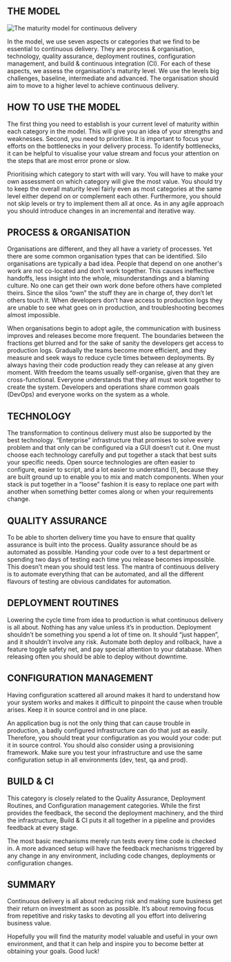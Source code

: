 THE MODEL
---------

![The maturity model for continuous delivery](http://bekkopen.github.io/maturity-model)

In the model, we use seven aspects or categories that we find to be essential to continuous delivery. They are process & organisation, technology, quality assurance, deployment routines, configuration management, and build & continuous integration (CI). For each of these aspects, we assess the organisation's maturity level. We use the levels big challenges, baseline, intermediate and advanced. The organisation should aim to move to a higher level to achieve continuous delivery.

HOW TO USE THE MODEL
--------------------

The first thing you need to establish is your current level of maturity within each category in the model. This will give you an idea of your strengths and weaknesses. Second, you need to prioritise. It is important to focus your efforts on the bottlenecks in your delivery process. To identify bottlenecks, it can be helpful to visualise your value stream and focus your attention on the steps that are most error prone or slow.

Prioritising which category to start with will vary. You will have to make your own assessment on which category will give the most value. You should try to keep the overall maturity level fairly even as most categories at the same level either depend on or complement each other. Furthermore, you should not skip levels or try to implement them all at once. As in any agile approach you should introduce changes in an incremental and iterative way.

PROCESS & ORGANISATION
----------------------

Organisations are different, and they all have a variety of processes. Yet there are some common organisation types that can be identified. Silo organisations are typically a bad idea. People that depend on one another's work are not co-located and don’t work together. This causes ineffective handoffs, less insight into the whole, misunderstandings and a blaming culture. No one can get their own work done before others have completed theirs. Since the silos “own” the stuff they are in charge of, they don’t let others touch it. When developers don’t have access to production logs they are unable to see what goes on in production, and troubleshooting becomes almost impossible.

When organisations begin to adopt agile, the communication with business improves and releases become more frequent. The boundaries between the fractions get blurred and for the sake of sanity the developers get access to production logs. Gradually the teams become more efficient, and they measure and seek ways to reduce cycle times between deployments. By always having their code production ready they can release at any given moment. With freedom the teams usually self-organise, given that they are cross-functional. Everyone understands that they all must work together to create the system. Developers and operations share common goals (DevOps) and everyone works on the system as a whole.

TECHNOLOGY
----------

The transformation to continous delivery must also be supported by the best technology. “Enterprise” infrastructure that promises to solve every problem and that only can be configured via a GUI doesn’t cut it. One must choose each technology carefully and put together a stack that best suits your specific needs. Open source technologies are often easier to configure, easier to script, and a lot easier to understand (!), because they are built ground up to enable you to mix and match components. When your stack is put together in a “loose” fashion it is easy to replace one part with another when something better comes along or when your requirements change.

QUALITY ASSURANCE
-----------------

To be able to shorten delivery time you have to ensure that quality assurance is built into the process. Quality assurance should be as automated as possible. Handing your code over to a test department or spending two days of testing each time you release becomes impossible. This doesn’t mean you should test less. The mantra of continuous delivery is to automate everything that can be automated, and all the different flavours of testing are obvious candidates for automation.

DEPLOYMENT ROUTINES
-------------------

Lowering the cycle time from idea to production is what continuous delivery is all about. Nothing has any value unless it’s in production. Deployment shouldn’t be something you spend a lot of time on. It should “just happen”, and it shouldn’t involve any risk. Automate both deploy and rollback, have a feature toggle safety net, and pay special attention to your database. When releasing often you should be able to deploy without downtime.

CONFIGURATION MANAGEMENT
------------------------

Having configuration scattered all around makes it hard to understand how your system works and makes it difficult to pinpoint the cause when trouble arises. Keep it in source control and in one place.

An application bug is not the only thing that can cause trouble in production, a badly configured infrastructure can do that just as easily. Therefore, you should treat your configuration as you would your code: put it in source control. You should also consider using a provisioning framework. Make sure you test your infrastructure and use the same configuration setup in all environments (dev, test, qa and prod).

BUILD & CI
----------

This category is closely related to the Quality Assurance, Deployment Routines, and Configuration management categories. While the first provides the feedback, the second the deployment machinery, and the third the infrastructure, Build & CI puts it all together in a pipeline and provides feedback at every stage.

The most basic mechanisms merely run tests every time code is checked in. A more advanced setup will have the feedback mechanisms triggered by any change in any environment, including code changes, deployments or configuration changes.

SUMMARY
-------

Continuous delivery is all about reducing risk and making sure business get their return on investment as soon as possible. It’s about removing focus from repetitive and risky tasks to devoting all you effort into delivering business value.

Hopefully you will find the maturity model valuable and useful in your own environment, and that it can help and inspire you to become better at obtaining your goals. Good luck!

